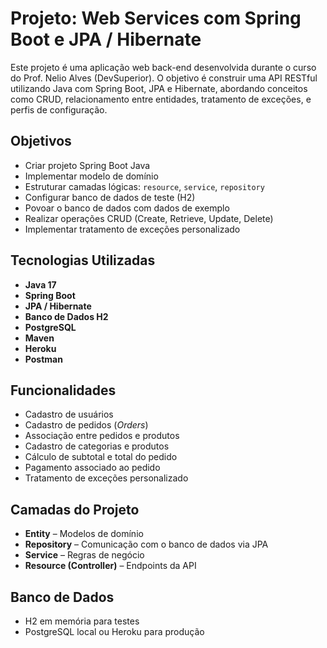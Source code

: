 # Projeto: Web Services com Spring Boot e JPA / Hibernate

Este projeto é uma aplicação web back-end desenvolvida durante o curso do Prof. Nelio Alves (DevSuperior). O objetivo é construir uma API RESTful utilizando Java com Spring Boot, JPA e Hibernate, abordando conceitos como CRUD, relacionamento entre entidades, tratamento de exceções, e perfis de configuração.

##  Objetivos

- Criar projeto Spring Boot Java
- Implementar modelo de domínio
- Estruturar camadas lógicas: `resource`, `service`, `repository`
- Configurar banco de dados de teste (H2)
- Povoar o banco de dados com dados de exemplo
- Realizar operações CRUD (Create, Retrieve, Update, Delete)
- Implementar tratamento de exceções personalizado

##   Tecnologias Utilizadas

- **Java 17**
- **Spring Boot**
- **JPA / Hibernate**
- **Banco de Dados H2**
- **PostgreSQL**
- **Maven**
- **Heroku**
- **Postman**

##  Funcionalidades

- Cadastro de usuários
- Cadastro de pedidos (*Orders*)
- Associação entre pedidos e produtos
- Cadastro de categorias e produtos
- Cálculo de subtotal e total do pedido
- Pagamento associado ao pedido
- Tratamento de exceções personalizado

##  Camadas do Projeto

- **Entity** – Modelos de domínio
- **Repository** – Comunicação com o banco de dados via JPA
- **Service** – Regras de negócio
- **Resource (Controller)** – Endpoints da API

##  Banco de Dados

- H2 em memória para testes
- PostgreSQL local ou Heroku para produção
